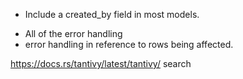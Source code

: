 - Include a created_by field in most models.

* All of the error handling
* error handling in reference to rows being affected.

https://docs.rs/tantivy/latest/tantivy/ search

